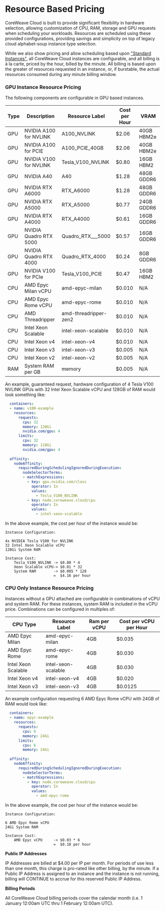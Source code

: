 # Resource Based Pricing

CoreWeave Cloud is built to provide significant flexibility in hardware selection, allowing customization of CPU, RAM, storage and GPU requests when scheduling your workloads. Resources are scheduled using these provided configurations, providing savings and simplicity on top of legacy cloud alphabet-soup instance type selection.

While we also show pricing and allow scheduling based upon ["Standard Instances"](https://www.coreweave.com/pricing), all CoreWeave Cloud instances are configurable, and all billing is à la carte, priced by the hour, billed by the minute. All billing is based upon the greater of resources requested in an instance, or, if burstable, the actual resources consumed during any minute billing window.

### GPU Instance Resource Pricing

The following components are configurable in GPU based instances.

| Type | Description            | Resource Label        | Cost per Hour | VRAM       |
| ---- | ---------------------- | --------------------- | ------------- | ---------- |
| GPU  | NVIDIA A100 for NVLINK | A100\_NVLINK          | $2.06         | 40GB HBM2e |
| GPU  | NVIDIA A100 for PCIE   | A100\_PCIE\_40GB      | $2.06         | 40GB HBM2e |
| GPU  | NVIDIA V100 for NVLINK | Tesla\_V100\_NVLINK   | $0.80         | 16GB HBM2  |
| GPU  | NVIDIA A40             | A40                   | $1.28         | 48GB GDDR6 |
| GPU  | NVIDIA RTX A6000       | RTX\_A6000            | $1.28         | 48GB GDDR6 |
| GPU  | NVIDIA RTX A5000       | RTX\_A5000            | $0.77         | 24GB GDDR6 |
| GPU  | NVIDIA RTX A4000       | RTX\_A4000            | $0.61         | 16GB GDDR6 |
| GPU  | NVIDIA Quadro RTX 5000 | Quadro\_RTX_\__5000   | $0.57         | 16GB GDDR6 |
| GPU  | NVIDIA Quadro RTX 4000 | Quadro\_RTX\_4000     | $0.24         | 8GB GDDR6  |
| GPU  | NVIDIA V100 for PCIe   | Tesla\_V100\_PCIE     | $0.47         | 16GB HBM2  |
| CPU  | AMD Epyc Milan vCPU    | amd-epyc-milan        | $0.010        | N/A        |
| CPU  | AMD Epyc Rome vCPU     | amd-epyc-rome         | $0.010        | N/A        |
| CPU  | AMD Threadripper       | amd-threadripper-zen2 | $0.010        | N/A        |
| CPU  | Intel Xeon Scalable    | intel-xeon-scalable   | $0.010        | N/A        |
| CPU  | Intel Xeon v4          | intel-xeon-v4         | $0.010        | N/A        |
| CPU  | Intel Xeon v3          | intel-xeon-v3         | $0.005        | N/A        |
| CPU  | Intel Xeon v2          | intel-xeon-v2         | $0.005        | N/A        |
| RAM  | System RAM per GB      | memory                | $0.005        | N/A        |

An example, guaranteed request, hardware configuration of 4 Tesla V100 NVLINK GPUs with 32 Intel Xeon Scalable vCPU and 128GB of RAM would look something like:

```yaml
  containers:
  - name: v100-example
    resources:
      requests:
        cpu: 32
        memory: 128Gi
        nvidia.com/gpu: 4
      limits:
        cpu: 32
        memory: 128Gi
        nvidia.com/gpu: 4        
        
  affinity:
    nodeAffinity:
      requiredDuringSchedulingIgnoredDuringExecution:
        nodeSelectorTerms:
        - matchExpressions:
          - key: gpu.nvidia.com/class
            operator: In
            values:
              - Tesla_V100_NVLINK
          - key: node.coreweave.cloud/cpu
            operator: In
            values:
              - intel-xeon-scalable    
```

In the above example, the cost per hour of the instance would be:

```
Instance Configuration:

4x NVIDIA Tesla V100 for NVLINK
32 Intel Xeon Scalable vCPU
128Gi System RAM

Instance Cost:
    Tesla_V100_NVLINK -> $0.80 * 4
    Xeon Scalable vCPU-> $0.01 * 32
    System RAM        -> $0.005 * 128
                      =  $4.16 per hour
```

### CPU Only Instance Resource Pricing

Instances without a GPU attached are configurable in combinations of vCPU and system RAM. For these instances, system RAM is included in the vCPU price. Combinations can be configured in multiples of:

| CPU Type            | Resource Label      | Ram per vCPU | Cost per vCPU per Hour |
| ------------------- | ------------------- | ------------ | ---------------------- |
| AMD Epyc Milan      | amd-epyc-milan      | 4GB          | $0.035                 |
| AMD Epyc Rome       | amd-epyc-rome       | 4GB          | $0.030                 |
| Intel Xeon Scalable | intel-xeon-scalable | 4GB          | $0.030                 |
| Intel Xeon v4       | intel-xeon-v4       | 4GB          | $0.020                 |
| Intel Xeon v3       | intel-xeon-v3       | 4GB          | $0.0125                |

An example configuration requesting 6 AMD Epyc Rome vCPU with 24GB of RAM would look like:

```yaml
  containers:
  - name: epyc-example
    resources:
      requests:
        cpu: 6
        memory: 24Gi      
      limits:
        cpu: 6
        memory: 24Gi        
        
  affinity:
    nodeAffinity:
      requiredDuringSchedulingIgnoredDuringExecution:
        nodeSelectorTerms:
        - matchExpressions:
          - key: node.coreweave.cloud/cpu
            operator: In
            values:
              - amd-epyc-rome   
```

In the above example, the cost per hour of the instance would be:

```
Instance Configuration:

6 AMD Epyc Rome vCPU
24Gi System RAM

Instance Cost:
    AMD Epyc vCPU     -> $0.03 * 6
                      =  $0.18 per hour
```

**Public IP Addresses**

IP Addresses are billed at $4.00 per IP per month. For periods of use less than one month, this charge is pro-rated like other billing, by the minute. If a Public IP Address is assigned to an instance and the instance is not running, billing will CONTINUE to accrue for this reserved Public IP Address.

**Billing Periods**

All CoreWeave Cloud billing periods cover the calendar month (i.e. 1 January 12:00am UTC thru 1 February 12:00am UTC).
